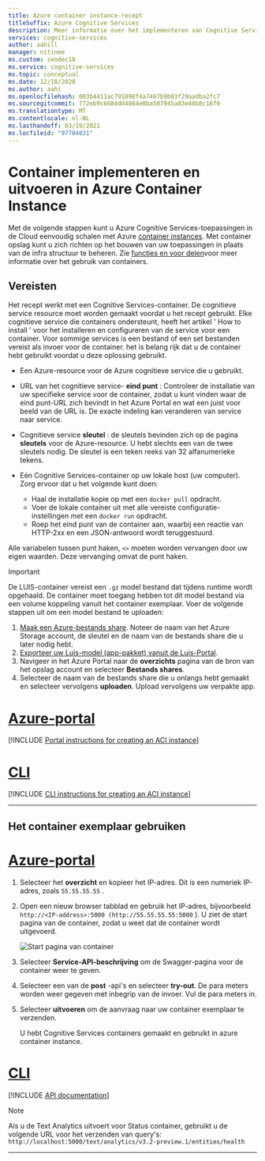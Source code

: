 ```yaml
---
title: Azure container instance-recept
titleSuffix: Azure Cognitive Services
description: Meer informatie over het implementeren van Cognitive Services-containers in azure container instance
services: cognitive-services
author: aahill
manager: nitinme
ms.custom: seodec18
ms.service: cognitive-services
ms.topic: conceptual
ms.date: 12/18/2020
ms.author: aahi
ms.openlocfilehash: 003b4411ac791898f4a7467b9b03f29aadba2fc7
ms.sourcegitcommit: 772eb9c6684dd4864e0ba507945a83e48b8c16f0
ms.translationtype: MT
ms.contentlocale: nl-NL
ms.lasthandoff: 03/19/2021
ms.locfileid: "97704831"
---
```

# <a name="deploy-and-run-container-on-azure-container-instance"></a>Container implementeren en uitvoeren in Azure Container Instance

Met de volgende stappen kunt u Azure Cognitive Services-toepassingen in de Cloud eenvoudig schalen met Azure [container instances](../../container-instances/index.yml). Met container opslag kunt u zich richten op het bouwen van uw toepassingen in plaats van de infra structuur te beheren. Zie [functies en voor delen](../cognitive-services-container-support.md#features-and-benefits)voor meer informatie over het gebruik van containers.

## <a name="prerequisites"></a>Vereisten

Het recept werkt met een Cognitive Services-container. De cognitieve service resource moet worden gemaakt voordat u het recept gebruikt. Elke cognitieve service die containers ondersteunt, heeft het artikel ' How to install ' voor het installeren en configureren van de service voor een container. Voor sommige services is een bestand of een set bestanden vereist als invoer voor de container. het is belang rijk dat u de container hebt gebruikt voordat u deze oplossing gebruikt.

* Een Azure-resource voor de Azure cognitieve service die u gebruikt.
* URL van het cognitieve service- **eind punt** : Controleer de installatie van uw specifieke service voor de container, zodat u kunt vinden waar de eind punt-URL zich bevindt in het Azure Portal en wat een juist voor beeld van de URL is. De exacte indeling kan veranderen van service naar service.
* Cognitieve service **sleutel** : de sleutels bevinden zich op de pagina **sleutels** voor de Azure-resource. U hebt slechts een van de twee sleutels nodig. De sleutel is een teken reeks van 32 alfanumerieke tekens.

* Eén Cognitive Services-container op uw lokale host (uw computer). Zorg ervoor dat u het volgende kunt doen:
  * Haal de installatie kopie op met een `docker pull` opdracht.
  * Voer de lokale container uit met alle vereiste configuratie-instellingen met een `docker run` opdracht.
  * Roep het eind punt van de container aan, waarbij een reactie van HTTP-2xx en een JSON-antwoord wordt teruggestuurd.

Alle variabelen tussen punt haken, `<>` moeten worden vervangen door uw eigen waarden. Deze vervanging omvat de punt haken.

> [!IMPORTANT]
> De LUIS-container vereist een `.gz` model bestand dat tijdens runtime wordt opgehaald. De container moet toegang hebben tot dit model bestand via een volume koppeling vanuit het container exemplaar. Voer de volgende stappen uit om een model bestand te uploaden:
> 1. [Maak een Azure-bestands share](../../storage/files/storage-how-to-create-file-share.md). Noteer de naam van het Azure Storage account, de sleutel en de naam van de bestands share die u later nodig hebt.
> 2. [Exporteer uw Luis-model (app-pakket) vanuit de Luis-Portal](../LUIS/luis-container-howto.md#export-packaged-app-from-luis). 
> 3. Navigeer in het Azure Portal naar de **overzichts** pagina van de bron van het opslag account en selecteer **Bestands shares**. 
> 4. Selecteer de naam van de bestands share die u onlangs hebt gemaakt en selecteer vervolgens **uploaden**. Upload vervolgens uw verpakte app. 

# <a name="azure-portal"></a>[Azure-portal](#tab/portal)

[!INCLUDE [Portal instructions for creating an ACI instance](includes/create-container-instances-resource.md)]

# <a name="cli"></a>[CLI](#tab/cli)

[!INCLUDE [CLI instructions for creating an ACI instance](../containers/includes/create-container-instances-resource-from-azure-cli.md)]

---


## <a name="use-the-container-instance"></a>Het container exemplaar gebruiken

# <a name="azure-portal"></a>[Azure-portal](#tab/portal)

1. Selecteer het **overzicht** en kopieer het IP-adres. Dit is een numeriek IP-adres, zoals `55.55.55.55` .
1. Open een nieuw browser tabblad en gebruik het IP-adres, bijvoorbeeld `http://<IP-address>:5000 (http://55.55.55.55:5000` ). U ziet de start pagina van de container, zodat u weet dat de container wordt uitgevoerd.

    ![Start pagina van container](../../../includes/media/cognitive-services-containers-api-documentation/container-webpage.png)

1. Selecteer **Service-API-beschrijving** om de Swagger-pagina voor de container weer te geven.

1. Selecteer een van de **post** -api's en selecteer **try-out**.  De para meters worden weer gegeven met inbegrip van de invoer. Vul de para meters in.

1. Selecteer **uitvoeren** om de aanvraag naar uw container exemplaar te verzenden.

    U hebt Cognitive Services containers gemaakt en gebruikt in azure container instance.

# <a name="cli"></a>[CLI](#tab/cli)

[!INCLUDE [API documentation](../../../includes/cognitive-services-containers-api-documentation.md)]

> [!NOTE]
> Als u de Text Analytics uitvoert voor Status container, gebruikt u de volgende URL voor het verzenden van query's: `http://localhost:5000/text/analytics/v3.2-preview.1/entities/health`

---

